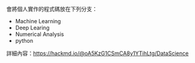 會將個人實作的程式碼放在下列分支：
-   Machine Learning
-   Deep Learing
-   Numerical Analysis
-   python

詳細內容：https://hackmd.io/@oA5KzG1CSmCA8y1YTihLtg/DataScience
